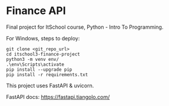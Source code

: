 # Finance API

Final project for ItSchool course, Python - Intro To Programming.

For Windows, steps to deploy:
```
git clone <git_repo_url>
cd itschool3-finance-project
python3 -m venv env/
.\env\Scripts\activate
pip install --upgrade pip
pip install -r requirements.txt
```

This project uses FastAPI & uvicorn.

FastAPI docs: https://fastapi.tiangolo.com/

